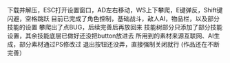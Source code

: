 下载并解压，ESC打开设置窗口，AD左右移动，WS上下攀爬，E键弹反，Shift键闪避，空格跳跃
目前已完成了角色控制，基础战斗，敌人AI，物品栏，以及部分技能的设置
攀爬出了点BUG，后续完善后再放回来
技能树部分只添加了部分技能设置，其余技能底层已做好还没把button放进去
所用到的素材来源互联网、AI生成，部分素材通过PS修改过
退出按钮还没弄，直接强制关闭就行
(作品还在不断完善）
